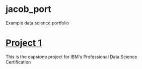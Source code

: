 # jacob_port
Example data science portfolio

# [Project 1](https://github.com/JJDunlap18/Data-Science-Capstone)
This is the capstone project for IBM's Professional Data Science Certification
